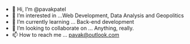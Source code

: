 - 👋 Hi, I’m @pavakpatel
- 👀 I’m interested in ...Web Development, Data Analysis and Geopolitics
- 🌱 I’m currently learning ... Back-end development  
- 💞️ I’m looking to collaborate on ... Anything, really.
- 📫 How to reach me ... pavak@outlook.com

<!---
pavakpatel/pavakpatel is a ✨ special ✨ repository because its `README.md` (this file) appears on your GitHub profile.
You can click the Preview link to take a look at your changes.
--->
